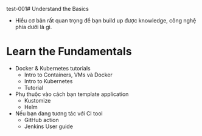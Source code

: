 test-001# Understand the Basics
- Hiểu cơ bản rất quan trọng để bạn build up được knowledge, công nghệ phía dưới là gì.

# Learn the Fundamentals
- Docker & Kubernetes tutorials
    - Intro to Containers, VMs và Docker
    - Intro to Kubernetes
    - Tutorial
- Phụ thuộc vào cách bạn template application
    - Kustomize
    - Helm
- Nếu bạn đang tương tác với CI tool
    - GitHub action
    - Jenkins User guide
